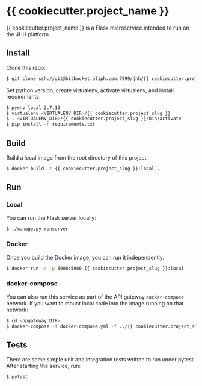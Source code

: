 # {{ cookiecutter.project_name }}
{{ cookiecutter.project_name }} is a Flask microservice intended to run on the JHH platform.

## Install
Clone this repo:
```bash
$ git clone ssh://git@bitbucket.aliph.com:7999/jhh/{{ cookiecutter.project_slug }}.git
```

Set python version, create virtualenv, activate virtualenv, and install requirements:
```bash
$ pyenv local 2.7.13
$ virtualenv <VIRTUALENV_DIR>/{{ cookiecutter.project_slug }}
$ . <VIRTUALENV_DIR>/{{ cookiecutter.project_slug }}/bin/activate
$ pip install -r requirements.txt
```

## Build
Build a local image from the root directory of this project:
```bash
$ docker build -t {{ cookiecutter.project_slug }}:local .
```

## Run
### Local
You can run the Flask server locally:
```bash
$ ./manage.py runserver
```

### Docker
Once you build the Docker image, you can run it independently:
```bash
$ docker run -d -p 5000:5000 {{ cookiecutter.project_slug }}:local
```

### docker-compose
You can also run this service as part of the API gateway `docker-compose` network. If you want to mount local code into
the image running on that network:
```bash
$ cd <npgateway_DIR>
$ docker-compose -f docker-compose.yml -f ../{{ cookiecutter.project_slug }}/docker-compose.yml up
```

## Tests
There are some simple unit and integration tests written to run under pytest. After starting the service, run:
```bash
$ pytest
```
